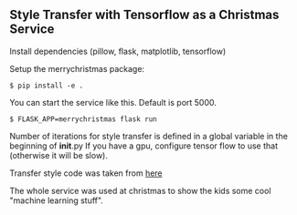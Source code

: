 Style Transfer with Tensorflow as a Christmas Service
-----------------------------------------------------

Install dependencies (pillow, flask, matplotlib, tensorflow)

Setup the merrychristmas package:

```
$ pip install -e .
```

You can start the service like this.
Default is port 5000.

```
$ FLASK_APP=merrychristmas flask run
```
Number of iterations for style transfer is defined in a global variable in the beginning of __init__.py
If you have a gpu, configure tensor flow to use that (otherwise it will be slow).

Transfer style code was taken from [here](https://colab.research.google.com/github/tensorflow/models/blob/master/research/nst_blogpost/4_Neural_Style_Transfer_with_Eager_Execution.ipynb)

The whole service was used at christmas to show the kids some cool "machine learning stuff".


